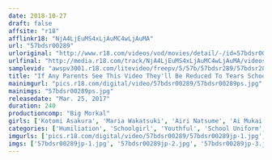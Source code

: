```yaml
---
date: 2018-10-27
draft: false
affsite: "r18"
afflinkr18: "NjA4LjEuMS4xLjAuMC4wLjAuMA"
url: "57bdsr00289"
urloriginal: "http://www.r18.com/videos/vod/movies/detail/-/id=57bdsr00289"
urlfinal: "http://media.r18.com/track/NjA4LjEuMS4xLjAuMC4wLjAuMA/videos/vod/movies/detail/-/id=57bdsr00289"
samplevid: "awspv3001.r18.com/litevideo/freepv/5/57b/57bdsr289/57bdsr289_dmb_w.mp4"
title: "If Any Parents See This Video They'll Be Reduced To Tears Schoolgirl Torture & Rape Sex That Hurts So Bad They Want To Die Neat And Clean JKs In Mouth Cumming Ejaculation And Creampie Sex 6 Girls/4 Hours"
mainimgurl: "pics.r18.com/digital/video/57bdsr00289/57bdsr00289ps.jpg"
mainimgs: "57bdsr00289ps.jpg"
releasedate: "Mar. 25, 2017"
duration: 240
productioncomp: "Big Morkal"
girls: ['Kotomi Asakura', 'Maria Wakatsuki', 'Airi Natsume', 'Ai Mukai', 'Kotone Suzumiya', 'Miyu Saito']
categories: ['Humiliation', 'Schoolgirl', 'Youthful', 'School Uniform', 'Amateur', 'Over 4 Hours', 'Hi-Def']
imgurls: ['pics.r18.com/digital/video/57bdsr00289/57bdsr00289jp-1.jpg', 'pics.r18.com/digital/video/57bdsr00289/57bdsr00289jp-2.jpg', 'pics.r18.com/digital/video/57bdsr00289/57bdsr00289jp-3.jpg', 'pics.r18.com/digital/video/57bdsr00289/57bdsr00289jp-4.jpg', 'pics.r18.com/digital/video/57bdsr00289/57bdsr00289jp-5.jpg', 'pics.r18.com/digital/video/57bdsr00289/57bdsr00289jp-6.jpg', 'pics.r18.com/digital/video/57bdsr00289/57bdsr00289jp-7.jpg', 'pics.r18.com/digital/video/57bdsr00289/57bdsr00289jp-8.jpg', 'pics.r18.com/digital/video/57bdsr00289/57bdsr00289jp-9.jpg', 'pics.r18.com/digital/video/57bdsr00289/57bdsr00289jp-10.jpg', 'pics.r18.com/digital/video/57bdsr00289/57bdsr00289jp-11.jpg', 'pics.r18.com/digital/video/57bdsr00289/57bdsr00289jp-12.jpg', 'pics.r18.com/digital/video/57bdsr00289/57bdsr00289jp-13.jpg', 'pics.r18.com/digital/video/57bdsr00289/57bdsr00289jp-14.jpg', 'pics.r18.com/digital/video/57bdsr00289/57bdsr00289jp-15.jpg', 'pics.r18.com/digital/video/57bdsr00289/57bdsr00289jp-16.jpg', 'pics.r18.com/digital/video/57bdsr00289/57bdsr00289jp-17.jpg', 'pics.r18.com/digital/video/57bdsr00289/57bdsr00289jp-18.jpg', 'pics.r18.com/digital/video/57bdsr00289/57bdsr00289jp-19.jpg', 'pics.r18.com/digital/video/57bdsr00289/57bdsr00289jp-20.jpg']
imgs: ['57bdsr00289jp-1.jpg', '57bdsr00289jp-2.jpg', '57bdsr00289jp-3.jpg', '57bdsr00289jp-4.jpg', '57bdsr00289jp-5.jpg', '57bdsr00289jp-6.jpg', '57bdsr00289jp-7.jpg', '57bdsr00289jp-8.jpg', '57bdsr00289jp-9.jpg', '57bdsr00289jp-10.jpg', '57bdsr00289jp-11.jpg', '57bdsr00289jp-12.jpg', '57bdsr00289jp-13.jpg', '57bdsr00289jp-14.jpg', '57bdsr00289jp-15.jpg', '57bdsr00289jp-16.jpg', '57bdsr00289jp-17.jpg', '57bdsr00289jp-18.jpg', '57bdsr00289jp-19.jpg', '57bdsr00289jp-20.jpg']
---
```

